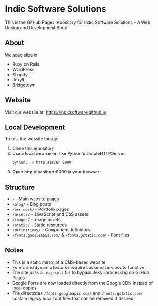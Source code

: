 # Indic Software Solutions

This is the GitHub Pages repository for Indic Software Solutions - A Web Design and Development Shop.

## About

We specialize in:
- Ruby on Rails
- WordPress
- Shopify
- Jekyll
- Bridgetown

## Website

Visit our website at: https://indicsoftware.github.io

## Local Development

To test the website locally:

1. Clone this repository
2. Use a local web server like Python's SimpleHTTPServer:
   ```bash
   python3 -m http.server 8000
   ```
3. Open http://localhost:8000 in your browser

## Structure

- `/` - Main website pages
- `/blog/` - Blog posts
- `/our-work/` - Portfolio pages
- `/assets/` - JavaScript and CSS assets
- `/images/` - Image assets
- `/static/` - Static resources
- `/definitions/` - Component definitions
- `/fonts.googleapis.com/` & `/fonts.gstatic.com/` - Font files

## Notes

- This is a static mirror of a CMS-based website
- Forms and dynamic features require backend services to function
- The site uses a `.nojekyll` file to bypass Jekyll processing on GitHub Pages
- Google Fonts are now loaded directly from the Google CDN instead of local copies
- The directories `/fonts.googleapis.com/` and `/fonts.gstatic.com/` contain legacy local font files that can be removed if desired